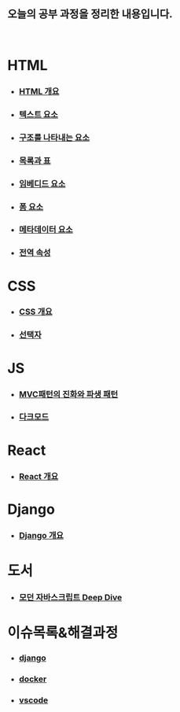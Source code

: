 ## 오늘의 공부 과정을 정리한 내용입니다.
<br>


# HTML
- ### [HTML 개요](/HTML/HTML_개요/README.md)
- ### [텍스트 요소](/HTML/텍스트%20요소/README.MD)
- ### [구조를 나타내는 요소](/HTML/구조를%20나타내는%20요소/README.MD)
- ### [목록과 표](/HTML/목록과%20표/README.MD)
- ### [임베디드 요소](/HTML/임베디드%20요소/README.MD)
- ### [폼 요소](HTML/폼%20요소/README.MD)
- ### [메타데이터 요소](HTML/메타데이터%20요소/README.MD)
- ### [전역 속성](HTML/전역%20속성/README.MD)

# CSS
- ### [CSS 개요](CSS/CSS%20개요.md)
- ### [선택자](CSS/선택자.md)

# JS
- ### [MVC패턴의 진화와 파생 패턴](JS/MVC패턴의%20진화와%20파생%20패턴/README.MD)
- ### [다크모드](JS/다크모드/README.MD)

# React
- ### [React 개요](/React/리액트_개요/README.MD)

# Django 
- ### [Django 개요](/Django/장고_개요/README.MD)

# 도서
- ### [모던 자바스크립트 Deep Dive](./Book_Review/ModernJS_DeepDive/README.MD)

# 이슈목록&해결과정
- ### [django](/이슈목록&해결과정/django/README.MD)
- ### [docker](/이슈목록&해결과정/docker/README.MD)
- ### [vscode](/이슈목록&해결과정/vscode/README.MD)
